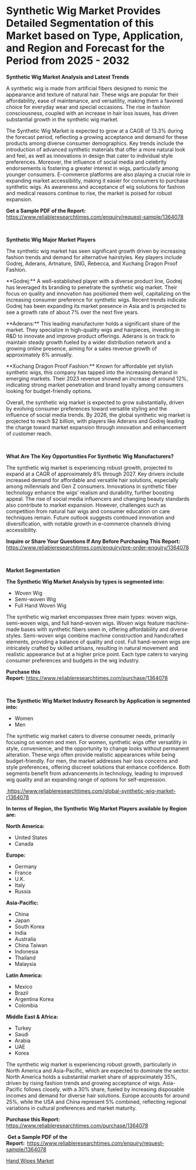 <p><h1>Synthetic Wig Market Provides Detailed Segmentation of this Market based on Type, Application, and Region and Forecast for the Period from 2025 - 2032</h1></p><p><strong>Synthetic Wig Market Analysis and Latest Trends</strong></p>
<p><p>A synthetic wig is made from artificial fibers designed to mimic the appearance and texture of natural hair. These wigs are popular for their affordability, ease of maintenance, and versatility, making them a favored choice for everyday wear and special occasions. The rise in fashion consciousness, coupled with an increase in hair loss issues, has driven substantial growth in the synthetic wig market.</p><p>The Synthetic Wig Market is expected to grow at a CAGR of 13.3% during the forecast period, reflecting a growing acceptance and demand for these products among diverse consumer demographics. Key trends include the introduction of advanced synthetic materials that offer a more natural look and feel, as well as innovations in design that cater to individual style preferences. Moreover, the influence of social media and celebrity endorsements is fostering a greater interest in wigs, particularly among younger consumers. E-commerce platforms are also playing a crucial role in expanding market accessibility, making it easier for consumers to purchase synthetic wigs. As awareness and acceptance of wig solutions for fashion and medical reasons continue to rise, the market is poised for robust expansion.</p></p>
<p><strong>Get a Sample PDF of the Report:&nbsp;</strong> <a href="https://www.reliableresearchtimes.com/enquiry/request-sample/1364078?utm_campaign=2205&utm_medium=2&utm_source=Github&utm_content=ia&utm_term=04042025&utm_id=synthetic-wig">https://www.reliableresearchtimes.com/enquiry/request-sample/1364078</a></p>
<p>&nbsp;</p>
<p><strong>Synthetic Wig Major Market Players</strong></p>
<p><p>The synthetic wig market has seen significant growth driven by increasing fashion trends and demand for alternative hairstyles. Key players include Godrej, Aderans, Artnature, SNG, Rebecca, and Xuchang Dragon Proof Fashion. </p><p>**Godrej:** A well-established player with a diverse product line, Godrej has leveraged its branding to penetrate the synthetic wig market. Their focus on quality and innovation has positioned them well, capitalizing on the increasing consumer preference for synthetic wigs. Recent trends indicate Godrej has been expanding its market presence in Asia and is projected to see a growth rate of about 7% over the next five years.</p><p>**Aderans:** This leading manufacturer holds a significant share of the market. They specialize in high-quality wigs and hairpieces, investing in R&D to innovate and improve product offerings. Aderans is on track to maintain steady growth fueled by a wider distribution network and a growing online presence, aiming for a sales revenue growth of approximately 6% annually.</p><p>**Xuchang Dragon Proof Fashion:** Known for affordable yet stylish synthetic wigs, this company has tapped into the increasing demand in emerging markets. Their 2023 revenue showed an increase of around 12%, indicating strong market penetration and brand loyalty among consumers looking for budget-friendly options.</p><p>Overall, the synthetic wig market is expected to grow substantially, driven by evolving consumer preferences toward versatile styling and the influence of social media trends. By 2026, the global synthetic wig market is projected to reach $2 billion, with players like Aderans and Godrej leading the charge toward market expansion through innovation and enhancement of customer reach.</p></p>
<p>&nbsp;</p>
<p><strong>What Are The Key Opportunities For Synthetic Wig Manufacturers?</strong></p>
<p><p>The synthetic wig market is experiencing robust growth, projected to expand at a CAGR of approximately 8% through 2027. Key drivers include increased demand for affordable and versatile hair solutions, especially among millennials and Gen Z consumers. Innovations in synthetic fiber technology enhance the wigs' realism and durability, further boosting appeal. The rise of social media influencers and changing beauty standards also contribute to market expansion. However, challenges such as competition from natural hair wigs and consumer education on care techniques remain. Future outlook suggests continued innovation and diversification, with notable growth in e-commerce channels driving accessibility.</p></p>
<p><strong>Inquire or Share Your Questions If Any Before Purchasing This Report:</strong> <a href="https://www.reliableresearchtimes.com/enquiry/pre-order-enquiry/1364078?utm_campaign=2205&utm_medium=2&utm_source=Github&utm_content=ia&utm_term=04042025&utm_id=synthetic-wig">https://www.reliableresearchtimes.com/enquiry/pre-order-enquiry/1364078</a></p>
<p>&nbsp;</p>
<p><strong>Market Segmentation</strong></p>
<p><strong>The Synthetic Wig Market Analysis by types is segmented into:</strong></p>
<p><ul><li>Woven Wig</li><li>Semi-woven Wig</li><li>Full Hand Woven Wig</li></ul></p>
<p><p>The synthetic wig market encompasses three main types: woven wigs, semi-woven wigs, and full hand-woven wigs. Woven wigs feature machine-made bases with synthetic fibers sewn in, offering affordability and diverse styles. Semi-woven wigs combine machine construction and handcrafted elements, providing a balance of quality and cost. Full hand-woven wigs are intricately crafted by skilled artisans, resulting in natural movement and realistic appearance but at a higher price point. Each type caters to varying consumer preferences and budgets in the wig industry.</p></p>
<p><strong>Purchase this Report:&nbsp;</strong><a href="https://www.reliableresearchtimes.com/purchase/1364078?utm_campaign=2205&utm_medium=2&utm_source=Github&utm_content=ia&utm_term=04042025&utm_id=synthetic-wig">https://www.reliableresearchtimes.com/purchase/1364078</a></p>
<p>&nbsp;</p>
<p><strong>The Synthetic Wig Market Industry Research by Application is segmented into:</strong></p>
<p><ul><li>Women</li><li>Men</li></ul></p>
<p><p>The synthetic wig market caters to diverse consumer needs, primarily focusing on women and men. For women, synthetic wigs offer versatility in style, convenience, and the opportunity to change looks without permanent alteration. These wigs often provide realistic appearances while being budget-friendly. For men, the market addresses hair loss concerns and style preferences, offering discreet solutions that enhance confidence. Both segments benefit from advancements in technology, leading to improved wig quality and an expanding range of options for self-expression.</p></p>
<p><a href="https://www.reliableresearchtimes.com/global-synthetic-wig-market-r1364078?utm_campaign=2205&utm_medium=2&utm_source=Github&utm_content=ia&utm_term=04042025&utm_id=synthetic-wig">&nbsp;https://www.reliableresearchtimes.com/global-synthetic-wig-market-r1364078</a></p>
<p><strong>In terms of Region, the Synthetic Wig Market Players available by Region are:</strong></p>
<p>
    <p> <strong> North America: </strong>
        <ul>
            <li>United States</li>
            <li>Canada</li>
        </ul>
        </p> 
    <p> <strong> Europe: </strong>
        <ul>
            <li>Germany</li>
            <li>France</li>
            <li>U.K.</li>
            <li>Italy</li>
            <li>Russia</li>
        </ul>
        </p> 
    <p> <strong> Asia-Pacific: </strong>
        <ul>
            <li>China</li>
            <li>Japan</li>
            <li>South Korea</li>
            <li>India</li>
            <li>Australia</li>
            <li>China Taiwan</li>
            <li>Indonesia</li>
            <li>Thailand</li>
            <li>Malaysia</li>
        </ul>
        </p> 
    <p> <strong> Latin America: </strong>
        <ul>
            <li>Mexico</li>
            <li>Brazil</li>
            <li>Argentina Korea</li>
            <li>Colombia</li>
        </ul>
        </p> 
    <p> <strong> Middle East & Africa: </strong>
        <ul>
            <li>Turkey</li>
            <li>Saudi</li>
            <li>Arabia</li>
            <li>UAE</li>
            <li>Korea</li>
        </ul>
    </p>
    </p>
<p><p>The synthetic wig market is experiencing robust growth, particularly in North America and Asia-Pacific, which are expected to dominate the sector. North America holds a substantial market share of approximately 35%, driven by rising fashion trends and growing acceptance of wigs. Asia-Pacific follows closely, with a 30% share, fueled by increasing disposable incomes and demand for diverse hair solutions. Europe accounts for around 25%, while the USA and China represent 5% combined, reflecting regional variations in cultural preferences and market maturity.</p></p>
<p><strong>Purchase this Report: </strong><a href="https://www.reliableresearchtimes.com/purchase/1364078?utm_campaign=2205&utm_medium=2&utm_source=Github&utm_content=ia&utm_term=04042025&utm_id=synthetic-wig">https://www.reliableresearchtimes.com/purchase/1364078</a></p>
<p>&nbsp;<strong>Get a Sample PDF of the Report:&nbsp;&nbsp;</strong><a href="https://www.reliableresearchtimes.com/enquiry/request-sample/1364078?utm_campaign=2205&utm_medium=2&utm_source=Github&utm_content=ia&utm_term=04042025&utm_id=synthetic-wig">https://www.reliableresearchtimes.com/enquiry/request-sample/1364078</a></p>
<p><strong></strong></p>
<p><p><a href="https://github.com/SanjidaKhan901/Market-Research-Report-List-2/blob/main/hand-wipes-market.md?utm_campaign=2205&utm_medium=2&utm_source=Github&utm_content=ia&utm_term=04042025&utm_id=synthetic-wig">Hand Wipes Market</a></p></p>